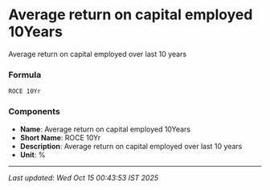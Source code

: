 # Average return on capital employed 10Years
Average return on capital employed over last 10 years

### Formula
```text
ROCE 10Yr
```


### Components
- **Name**: Average return on capital employed 10Years
- **Short Name**: ROCE 10Yr
- **Description**: Average return on capital employed over last 10 years
- **Unit**: %

---
*Last updated: Wed Oct 15 00:43:53 IST 2025*
